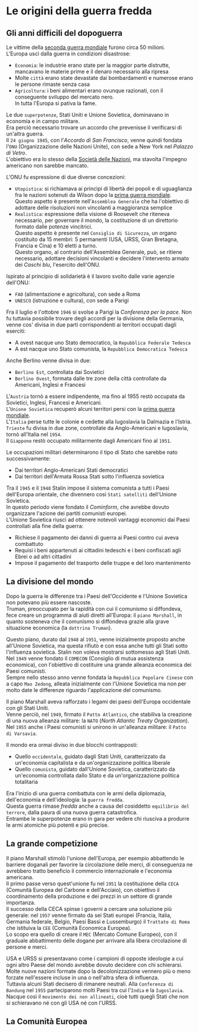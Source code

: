# Le origini della guerra fredda

## Gli anni difficili del dopoguerra

Le vittime della [seconda guerra mondiale][seconda-guerra-mondiale] furono circa 50 milioni.\
L'Europa uscì dalla guerra in condizioni disastrose:
- `Economia`: le industrie erano state per la maggior parte distrutte, mancavano le materie prime e il denaro necessario alla ripresa
- Molte `città` erano state devastate dai bombardamenti e numerose erano le persone rimaste senza casa
- `Agricoltura`: i beni alimentari erano ovunque razionati, con il conseguente sviluppo del mercato nero.\
  In tutta l'Europa si pativa la fame.

Le due `superpotenze`, Stati Uniti e Unione Sovietica, dominavano in economia e in campo militare.\
Era perciò necessario trovare un accordo che prevenisse il verificarsi di un'altra guerra.\
Il `24 giugno 1945`, con l'*Accordo di San Francisco*, venne quindi fondata l'`ONU` (Organizzazione delle Nazioni Unite), con sede a New York nel *Palazzo di Vetro*.\
L'obiettivo era lo stesso della [Società delle Nazioni][societa-delle-nazioni], ma stavolta l'impegno americano non sarebbe mancato.

L'ONU fu espressione di due diverse concezioni:
- `Utopistica`: si richiamava ai princìpi di libertà dei popoli e di uguaglianza fra le nazioni sotenuti da Wilson dopo la [prima guerra mondiale][prima-guerra-mondiale].\
  Questo aspetto è presente nell'`Assemblea Generale` che ha l'obiettivo di adottare delle risoluzioni non vincolanti a maggioranza semplice
- `Realistica`: espressione della visione di Roosevelt che riteneva necessario, per governare il mondo, la costituzione di un direttorio formato dalle potenze vincitrici.\
  Questo aspetto è presente nel `Consiglio di Sicurezza`, un organo costituito da 15 membri: 5 permanenti (USA, URSS, Gran Bretagna, Francia e Cina) e 10 eletti a turno.\
  Questo organo, al contrario dell'Assemblea Generale, può, se ritiene necessario, adottare decisioni vincolanti e decidere l'intervento armato dei *Caschi blu*, l'esercito dell'ONU.

Ispirato al principio di solidarietà è il lavoro svolto dalle varie agenzie dell'ONU:
- `FAO` (alimentazione e agricoltura), con sede a Roma
- `UNESCO` (istruzione e cultura), con sede a Parigi

Fra il luglio e l'ottobre `1946` si svolse a Parigi la *Conferenza per la pace*. Non fu tuttavia possibile trovare degli accordi per la divisione della Germania, venne cos' divisa in due parti corrispondenti ai territori occupati dagli eserciti:
- A ovest nacque uno Stato democratico, la `Repubblica Federale Tedesca`
- A est nacque uno Stato comunista, la `Repubblica Democratica Tedesca`

Anche Berlino venne divisa in due:
- `Berlino Est`, controllata dai Sovietici
- `Berlino Ovest`, formata dalle tre zone della città controllate da Americani, Inglesi e Francesi

L'`Austria` tornò a essere indipendente, ma fino al 1955 restò occupata da Sovietici, Inglesi, Francesi e Americani.\
L'`Unione Sovietica` recuperò alcuni territori persi con la [prima guerra mondiale][prima-guerra-mondiale].\
L'`Italia` perse tutte le colonie e cedette alla Iugoslavia la Dalmazia e l'Istria.\
`Trieste` fu divisa in due zone, controllate da Anglo-Americani e Iugoslavia, tornò all'Italia nel `1954`.\
Il `Giappone` restò occupato militarmente dagli Americani fino al `1951`.

Le occupazioni militari determinarono il tipo di Stato che sarebbe nato successivamente:
- Dai territori Anglo-Americani Stati democratici
- Dai territori dell'Armata Rossa Stati sotto l'influenza sovietica

Tra il `1945` e il `1948` Stalin impose il sistema comunista a tutti i Paesi dell'Europa orientale, che divennero così `Stati satelliti` dell'Unione Sovietica.\
In questo periodo viene fondato il *Cominform*, che avrebbe dovuto organizzare l'azione dei partiti comunisti europei.\
L'Unione Sovietica riuscì ad ottenere notevoli vantaggi economici dai Paesi controllati alla fine della guerra:
- Richiese il pagamento dei danni di guerra ai Paesi contro cui aveva combattuto
- Requisì i beni appartenuti ai cittadini tedeschi e i beni confiscati agli Ebrei o ad altri cittadini
- Impose il pagamento del trasporto delle truppe e del loro mantenimento

## La divisione del mondo

Dopo la guerra le differenze tra i Paesi dell'Occidente e l'Unione Sovietica non potevano più essere nascoste.\
Truman, preoccupato per la rapidità con cui il comunismo si diffondeva, fece creare un programma di aiuti diretti all'Europa: il `piano Marshall`, in quanto sosteneva che il comunismo si diffondeva grazie alla grave situazione economica (la `dottrina Truman`).

Questo piano, durato dal `1948` al `1951`, venne inizialmente proposto anche all'Unione Sovietica, ma questa rifiutò e con essa anche tutti gli Stati sotto l'influenza sovietica. Stalin non voleva mostrarsi sottomesso agli Stati Uniti.\
Nel `1949` venne fondato il `COMECON` (Consiglio di mutua assistenza economica), con l'obiettivo di costituire una grande alleanza economica dei Paesi comunisti.\
Sempre nello stesso anno venne fondata la `Repubblica Popolare Cinese` con a capo `Mao Zedong`, alleata inizialmente con l'Unione Sovietica ma non per molto date le differenze riguardo l'applicazione del comunismo.

Il piano Marshall aveva rafforzato i legami dei paesi dell'Europa occidentale con gli Stati Uniti.\
Venne perciò, nel `1949`, firmato il `Patto Atlantico`, che stabiliva la creazione di una nuova alleanza militare: la `NATO` (*North Atlantic Treaty Organization*).\
Nel `1955` anche i Paesi comunisti si unirono in un'alleanza militare: il `Patto di Varsavia`.

Il mondo era ormai diviso in due blocchi contrapposti:
- Quello `occidentale`, guidato dagli Stati Uniti, caratterizzato da un'economia capitalista e da un'organizzazione politica liberale
- Quello `comunista`, guidato dall'Unione Sovietica, caratterizzato da un'economia controllata dallo Stato e da un'organizzazione politica totalitaria

Era l'inizio di una guerra combattuta con le armi della diplomazia, dell'economia e dell'ideologia: la `guerra fredda`.\
Questa guerra rimase *fredda* anche a causa del cosiddetto `equilibrio del terrore`, dalla paura di una nuova guerra catastrofica.\
Entrambe le superpotenze erano in gara per vedere chi riusciva a produrre le armi atomiche più potenti e più precise.

## La grande competizione

Il piano Marshall stimolò l'unione dell'Europa, per esempio abbattendo le barriere doganali per favorire la circolazione delle merci, di conseguenza ne avrebbero tratto beneficio il commercio internazionale e l'economia americana.\
Il primo passe verso quest'unione fu nel `1951` la costituzione della `CECA` (Comunità Europea del Carbone e dell'Acciaio), con obiettivo il coordinamento della produzione e dei prezzi in un settore di grande importanza.\
Il successo della CECA spinse i governi a cercare una soluzione più generale: nel `1957` venne firmato da sei Stati europei (Francia, Italia, Germania federale, Belgio, Paesi Bassi e Lussemburgo) il `Trattato di Roma` che istituiva la `CEE` (Comunità Economica Europea).\
Lo scopo era quello di creare il `MEC` (Mercato Comune Europeo), con il graduale abbattimento delle dogane per arrivare alla libera circolazione di persone e merci.

USA e URSS si presentavano come i campioni di opposte ideologie a cui ogni altro Paese del mondo avrebbe dovuto decidere con chi schierarsi.\
Molte nuove nazioni formate dopo la decolonizzazione vennero più o meno forzate nell'essere incluse in una o nell'altra sfera di influenza.\
Tuttavia alcuni Stati decisero di rimanere neutrali. Alla `Conferenza di Bandung` nel `1955` parteciparono molti Paesi tra cui l'`India` e la `Iugoslavia`. Nacque così il `movimento dei non allineati`, cioè tutti quegli Stati che non si schieravano né con gli USA né con l'URSS.

## La Comunità Europea

[prima-guerra-mondiale]: La-prima-guerra-mondiale.md
[seconda-guerra-mondiale]: La-seconda-guerra-mondiale.md
[societa-delle-nazioni]: La-prima-guerra-mondiale.md#società-delle-nazioni
